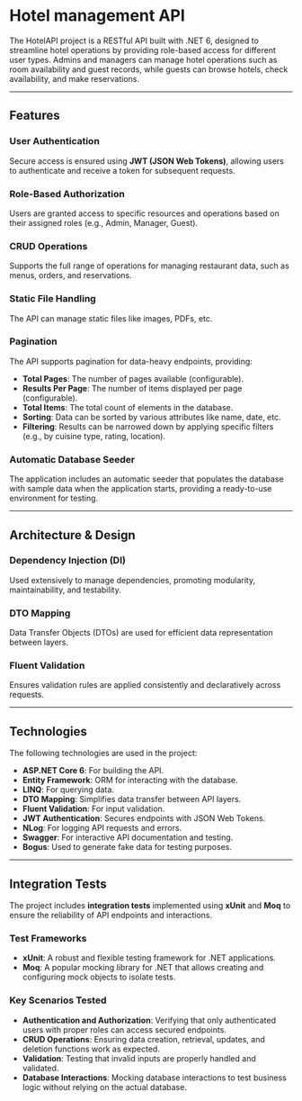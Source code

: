 
# Hotel management API

The HotelAPI project is a RESTful API built with .NET 6, designed to streamline hotel operations by providing role-based access for different user types.
Admins and managers can manage hotel operations such as room availability and guest records, while guests can browse hotels, check availability, and make reservations.

---

## Features

### **User Authentication**  
Secure access is ensured using **JWT (JSON Web Tokens)**, allowing users to authenticate and receive a token for subsequent requests.

### **Role-Based Authorization**  
Users are granted access to specific resources and operations based on their assigned roles (e.g., Admin, Manager, Guest).

### **CRUD Operations**  
Supports the full range of operations for managing restaurant data, such as menus, orders, and reservations.

### **Static File Handling**  
The API can manage static files like images, PDFs, etc.

### **Pagination**  
The API supports pagination for data-heavy endpoints, providing:
- **Total Pages**: The number of pages available (configurable).
- **Results Per Page**: The number of items displayed per page (configurable).
- **Total Items**: The total count of elements in the database.
- **Sorting**: Data can be sorted by various attributes like name, date, etc.
- **Filtering**: Results can be narrowed down by applying specific filters (e.g., by cuisine type, rating, location).

### **Automatic Database Seeder**  
The application includes an automatic seeder that populates the database with sample data when the application starts, providing a ready-to-use environment for testing.

---

## Architecture & Design

### **Dependency Injection (DI)**  
Used extensively to manage dependencies, promoting modularity, maintainability, and testability.

### **DTO Mapping**  
Data Transfer Objects (DTOs) are used for efficient data representation between layers.

### **Fluent Validation**  
Ensures validation rules are applied consistently and declaratively across requests.

---

## Technologies

The following technologies are used in the project:

- **ASP.NET Core 6**: For building the API.
- **Entity Framework**: ORM for interacting with the database.
- **LINQ**: For querying data.
- **DTO Mapping**: Simplifies data transfer between API layers.
- **Fluent Validation**: For input validation.
- **JWT Authentication**: Secures endpoints with JSON Web Tokens.
- **NLog**: For logging API requests and errors.
- **Swagger**: For interactive API documentation and testing.
- **Bogus**: Used to generate fake data for testing purposes.

---

## Integration Tests

The project includes **integration tests** implemented using **xUnit** and **Moq** to ensure the reliability of API endpoints and interactions.

### **Test Frameworks**
- **xUnit**: A robust and flexible testing framework for .NET applications.
- **Moq**: A popular mocking library for .NET that allows creating and configuring mock objects to isolate tests.

### **Key Scenarios Tested**
- **Authentication and Authorization**: Verifying that only authenticated users with proper roles can access secured endpoints.
- **CRUD Operations**: Ensuring data creation, retrieval, updates, and deletion functions work as expected.
- **Validation**: Testing that invalid inputs are properly handled and validated.
- **Database Interactions**: Mocking database interactions to test business logic without relying on the actual database.

